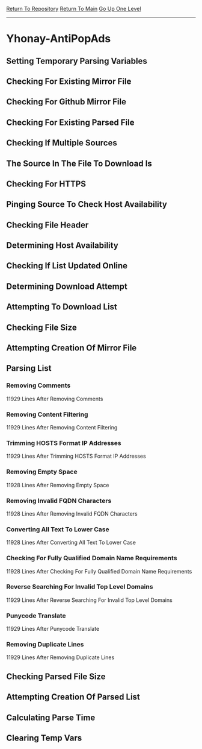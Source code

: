 [Return To Repository](https://github.com/deathbybandaid/piholeparser/)
[Return To Main](https://github.com/deathbybandaid/piholeparser/blob/master/RecentRunLogs/Mainlog.md)
[Go Up One Level](https://github.com/deathbybandaid/piholeparser/blob/master/RecentRunLogs/TopLevelScripts/30-Processing-External-Blacklists.md)
____________________________________
# Yhonay-AntiPopAds
## Setting Temporary Parsing Variables
## Checking For Existing Mirror File
## Checking For Github Mirror File
## Checking For Existing Parsed File
## Checking If Multiple Sources
## The Source In The File To Download Is
## Checking For HTTPS
## Pinging Source To Check Host Availability
## Checking File Header
## Determining Host Availability
## Checking If List Updated Online
## Determining Download Attempt
## Attempting To Download List
## Checking File Size
## Attempting Creation Of Mirror File
## Parsing List
### Removing Comments
11929 Lines After Removing Comments
### Removing Content Filtering
11929 Lines After Removing Content Filtering
### Trimming HOSTS Format IP Addresses
11929 Lines After Trimming HOSTS Format IP Addresses
### Removing Empty Space
11928 Lines After Removing Empty Space
### Removing Invalid FQDN Characters
11928 Lines After Removing Invalid FQDN Characters
### Converting All Text To Lower Case
11928 Lines After Converting All Text To Lower Case
### Checking For Fully Qualified Domain Name Requirements
11928 Lines After Checking For Fully Qualified Domain Name Requirements
### Reverse Searching For Invalid Top Level Domains
11929 Lines After Reverse Searching For Invalid Top Level Domains
### Punycode Translate
11929 Lines After Punycode Translate
### Removing Duplicate Lines
11929 Lines After Removing Duplicate Lines
## Checking Parsed File Size
## Attempting Creation Of Parsed List
## Calculating Parse Time
## Clearing Temp Vars

